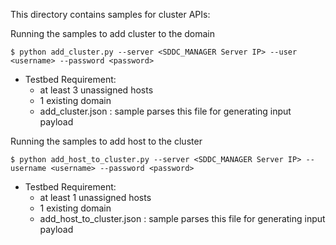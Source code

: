 This directory contains samples for cluster APIs:

Running the samples to add cluster to the domain

    $ python add_cluster.py --server <SDDC_MANAGER Server IP> --user <username> --password <password>

* Testbed Requirement:
   - at least 3 unassigned hosts
   - 1 existing domain 
   - add_cluster.json : sample parses this file for generating input payload
  

Running the samples to add host to the cluster

    $ python add_host_to_cluster.py --server <SDDC_MANAGER Server IP> --username <username> --password <password>

* Testbed Requirement:
   - at least 1 unassigned hosts
   - 1 existing domain 
   - add_host_to_cluster.json : sample parses this file for generating input payload

